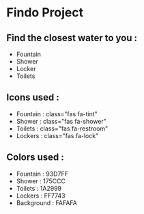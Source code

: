 Findo Project
======================================

Find the closest water to you :
-------------------------------------
- Fountain
- Shower
- Locker
- Toilets

Icons used :
-------------------------------------
- Fountain : class="fas fa-tint"
- Shower : class="fas fa-shower"
- Toilets : class="fas fa-restroom"
- Lockers : class="fas fa-lock"

Colors used : 
-------------------------------------
- Fountain : 93D7FF
- Shower : 175CCC
- Toilets : 1A2999
- Lockers : FF7743
- Background : FAFAFA
